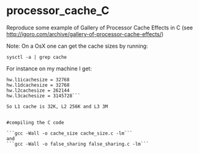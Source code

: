 processor_cache_C
=================

Reproduce some example of Gallery of Processor Cache Effects in C (see http://igoro.com/archive/gallery-of-processor-cache-effects/)

Note: On a OsX one can get the cache sizes by running:

```sysctl -a | grep cache```

For instance on my machine I get:

```hw.cachelinesize = 64
hw.l1icachesize = 32768
hw.l1dcachesize = 32768
hw.l2cachesize = 262144
hw.l3cachesize = 3145728```

So L1 cache is 32K, L2 256K and L3 3M


#compiling the C code

```gcc -Wall -o cache_size cache_size.c -lm```
and 
```gcc -Wall -o false_sharing false_sharing.c -lm```



